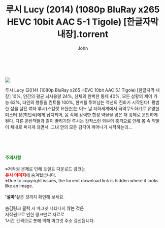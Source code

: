 ﻿---
layout: post
title:  "    루시 Lucy (2014) (1080p BluRay x265 HEVC 10bit AAC 5-1 Tigole) [한글자막 내장].torrent"
author: John
categories: [ 영화 ]
tags: [  ]
image: https://torrentrj55.com/uploadfile/full/2de5b99c3f1bccb6b9b65e5d785ddf26d476d13b.jpg 
description: "    루시 Lucy (2014) (1080p BluRay x265 HEVC 10bit AAC 5-1 Tigole) [한글자막 내장] torrent 정보 공유"
toc: true
toc_sticky: true
---

<br>
<p><img src="https://torrentrj55.com/uploadfile/full/2de5b99c3f1bccb6b9b65e5d785ddf26d476d13b.jpg"/></p>
 루시 Lucy (2014) (1080p BluRay x265 HEVC 10bit AAC 5.1 Tigole) [한글자막 내장] 10%, 인간의 평균 뇌사용량 24%, 신체의 완벽한 통제 40%, 모든 상황의 제어 가능 62%, 타인의 행동을 컨트롤 100%, 한계를 뛰어넘는 액션의 진화가 시작된다!  평범한 삶을 살던 여자 루시(스칼렛 요한슨)는 어느 날 지하세계에서 극악무도하기로 유명한 미스터 장(최민식)에게 납치되어, 몸 속에 강력한 합성 약물을 넣은 채 강제로 운반하게 된다. 다른 운반책들과 같이 끌려가던 루시는 갑작스런 외부의 충격으로 인해 몸 속 약물이 체내로 퍼지게 되면서, 그녀 안의 모든 감각이 깨어나기 시작하는데… 
    
<br><br><br>
<p data-ke-size="size16"><b><span style="color: green;">주의사항</span></b><br /><br />※저작권 문제로 인해 토렌트 다운로드 링크는<br /><b><span style="color: red;">유사 이미지</span></b>에 숨겨뒀습니다.<br />※Due to copyright issues, the torrent download link is hidden where it looks like an image.<br /><br /><b>'설마'</b>싶은 것까지 확인해 보세요.<br /><br />숨김링크 클릭 시 마그넷 나타나지 않는 것은<br />저작권으로 인한 링크만료 자료로<br />1시간 간격으로 봇에 의해 마그넷 주소 갱신됩니다.</p>
